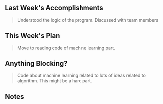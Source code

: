 ## Last Week's Accomplishments

> Understood the logic of the program.
> Discussed with team members

## This Week's Plan

> Move to reading code of machine learning part.

## Anything Blocking?

> Code about machine learning related to lots of ideas related to algorithm. This might be a hard part.

## Notes
